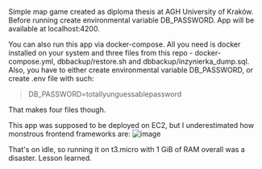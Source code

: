 Simple map game created as diploma thesis at AGH University of Kraków.
Before running create environmental variable DB_PASSWORD. App will be available at localhost:4200.

You can also run this app via docker-compose. All you need is docker installed on your system and three files from this repo - docker-compose.yml, dbbackup/restore.sh and dbbackup/inzynierka_dump.sql. Also, you have to either create environmental variable DB_PASSWORD, or create .env file with such:
> DB_PASSWORD=totallyunguessablepassword
> 
That makes four files though.

This app was supposed to be deployed on EC2, but I underestimated how monstrous frontend frameworks are:
![image](https://github.com/Filgar/cracow-game/assets/90692119/8915dc60-1714-4a39-9905-5fb0503cb599)

That's on idle, so running it on t3.micro with 1 GiB of RAM overall was a disaster. Lesson learned.


